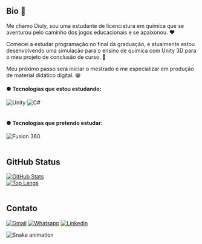 ## Bio 🤗

Me chamo Diuly, sou uma estudante de licenciatura em química que se aventurou pelo caminho dos jogos educacionais e se apaixonou. ❤️

Comecei a estudar programação no final da graduação, e atualmente estou desenvolvendo uma simulação para o ensino de química com Unity 3D para o meu projeto de conclusão de curso. 🤩

Meu próximo passo será iniciar o mestrado e me especializar em produção de material didático digital. 😁

#### ● Tecnologias que estou estudando:

![Unity](https://user-images.githubusercontent.com/106192001/217997466-eaf11b0a-4fc6-4632-97b1-976a17d05a48.png) 
![C#](https://user-images.githubusercontent.com/106192001/217997016-5c5fa8ce-7d7a-4a26-bdd7-a31ab6846965.png) <br><br>

#### ● Tecnologias que pretendo estudar:

![Fusion 360](https://user-images.githubusercontent.com/106192001/217996522-022ff72e-7080-4f43-a306-0b6748d66622.png) <br><br>

## GitHub Status

[![GitHub Stats](https://github-readme-stats.vercel.app/api?username=diulytofalo&count_private=true&include_all_commits=true&show_icons=true&theme=bear)](https://github.com/diulytofalo)<br>
[![Top Langs](https://github-readme-stats.vercel.app/api/top-langs/?username=diulytofalo&layout=compact&show_icons=true&theme=bear)](https://github.com/diulytofalo) <br><br>

## Contato

[![Gmail](https://user-images.githubusercontent.com/106192001/180938411-427d5007-9c0c-4f22-b71b-2801757d454f.png)](mailto:diulytofalo@gmail.com)
[![Whatsapp](https://user-images.githubusercontent.com/106192001/180938479-0a7010da-d103-44ac-a964-e861730b51cb.png)](https://wa.me/5564993442586)
[![Linkedin](https://user-images.githubusercontent.com/106192001/180938521-dcb11f8d-0f13-461a-ad51-0f964978a149.png)](https://www.linkedin.com/in/diulytofalo/)<br>

![Snake animation](https://github.com/diulytofalo/diulytofalo/blob/output/github-contribution-grid-snake.svg)
